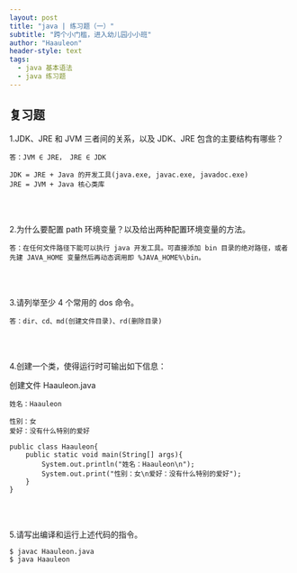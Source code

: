 ```yaml
---
layout: post
title: "java | 练习题（一）"
subtitle: "跨个小门槛，进入幼儿园小小班"
author: "Haauleon"
header-style: text
tags:
  - java 基本语法
  - java 练习题
---
```




## 复习题
1.JDK、JRE 和 JVM 三者间的关系，以及 JDK、JRE 包含的主要结构有哪些？         

```
答：JVM ∈ JRE， JRE ∈ JDK   

JDK = JRE + Java 的开发工具(java.exe, javac.exe, javadoc.exe)
JRE = JVM + Java 核心类库
```

<br><br>

2.为什么要配置 path 环境变量？以及给出两种配置环境变量的方法。         

```
答：在任何文件路径下能可以执行 java 开发工具。可直接添加 bin 目录的绝对路径，或者先建 JAVA_HOME 变量然后再动态调用即 %JAVA_HOME%\bin。
```

<br><br>

3.请列举至少 4 个常用的 dos 命令。        

```
答：dir、cd、md(创建文件目录)、rd(删除目录)
```

<br><br>

4.创建一个类，使得运行时可输出如下信息：   

创建文件 Haauleon.java
```
姓名：Haauleon

性别：女
爱好：没有什么特别的爱好
```      


```
public class Haauleon{
    public static void main(String[] args){
        System.out.println("姓名：Haauleon\n");
        System.out.print("性别：女\n爱好：没有什么特别的爱好");
    }
}
```

<br><br>

5.请写出编译和运行上述代码的指令。      

```
$ javac Haauleon.java
$ java Haauleon
```
